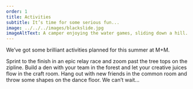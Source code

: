 ```yaml
---
order: 1
title: Activities
subtitle: It’s time for some serious fun...
image: ../../../images/blackslide.jpg
imageAltText: A camper enjoying the water games, sliding down a hill.
---
```


We’ve got some brilliant activities planned for this summer at M+M.

Sprint to the finish in an epic relay race and zoom past the tree tops on the zipline. Build a den with your team in the forest and let your creative juices flow in the craft room. Hang out with new friends in the common room and throw some shapes on the dance floor. We can’t wait...
